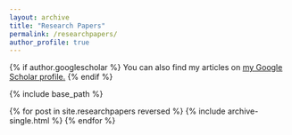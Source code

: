 ```yaml
---
layout: archive
title: "Research Papers"
permalink: /researchpapers/
author_profile: true
---
```


{% if author.googlescholar %}
  You can also find my articles on <u><a href="{{author.googlescholar}}">my Google Scholar profile</a>.</u>
{% endif %}

{% include base_path %}

{% for post in site.researchpapers reversed %}
  {% include archive-single.html %}
{% endfor %}
